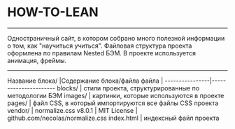 # HOW-TO-LEAN
___
 Одностраничный сайт, в котором собрано много полезной информации о том, как "научиться учиться".
 Файловая структура проекта оформлена по правилам Nested БЭМ. В проекте используется анимация, фреймы.
 ___

Название блока/ |Содержание блока/файла
файла           |
----------------|----------------------
blocks/         | стили проекта, структурированные по методологии БЭМ
images/         | картинки, которые используются в проекте
pages/          | файл CSS, в который импортируются все файлы CSS проекта
vendor/         | normalize.css v8.0.1 | MIT License | github.com/necolas/normalize.css
index.html      | индексный файл проекта
